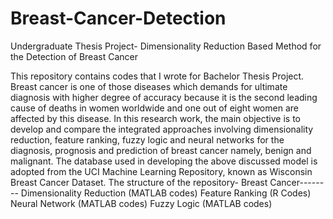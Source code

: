 # Breast-Cancer-Detection
Undergraduate Thesis Project- Dimensionality Reduction Based Method for the Detection of Breast Cancer


This repository contains codes that I wrote for Bachelor Thesis Project. Breast cancer is one of those diseases which demands for ultimate diagnosis with higher degree of accuracy because it is the second leading cause of deaths in women worldwide and one out of eight women are affected by this disease. In this research work, the main objective is to develop and compare the integrated approaches involving dimensionality reduction, feature ranking, fuzzy logic and neural networks for the diagnosis, prognosis and prediction of breast cancer namely, benign and malignant. The database used in developing the above discussed model is adopted from the UCI Machine Learning Repository, known as Wisconsin Breast Cancer Dataset. The structure of the repository-
Breast Cancer--------
                 Dimensionality Reduction (MATLAB codes)
	               Feature Ranking (R Codes)
	               Neural Network (MATLAB codes)
	               Fuzzy Logic (MATLAB codes)

